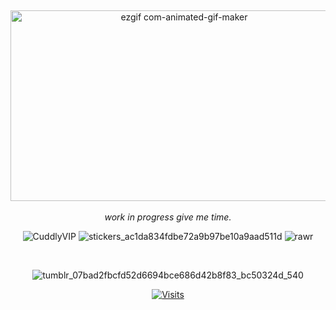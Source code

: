 
&nbsp;<div align="center">
<img width="540" height="305" alt="ezgif com-animated-gif-maker" src="https://github.com/user-attachments/assets/739b69c2-bfec-4a77-b0fb-de06e3757add" />
&nbsp;<div align="center">
*work in progress give me time.*

![CuddlyVIP](https://github.com/user-attachments/assets/5b31dea7-f322-4c7f-8c73-272eb477199d) ![stickers_ac1da834fdbe72a9b97be10a9aad511d](https://github.com/user-attachments/assets/c88adf7f-c46e-4f97-8bbe-5c774e4214df) ![rawr](https://github.com/user-attachments/assets/9738c362-b507-4966-8cb8-47d508337caa)


&nbsp;<div align="center">
![tumblr_07bad2fbcfd52d6694bce686d42b8f83_bc50324d_540](https://github.com/user-attachments/assets/55e7bbfe-6d60-4ea6-a1cd-b8cf3b8c25b1)


  [![Visits](https://komarev.com/ghpvc/?username=radiocompany&logo=GitHub&label=profile%20views&color=336699&logoColor=white&style=flat-square)](https://github.com/radiocompany)
</div>

